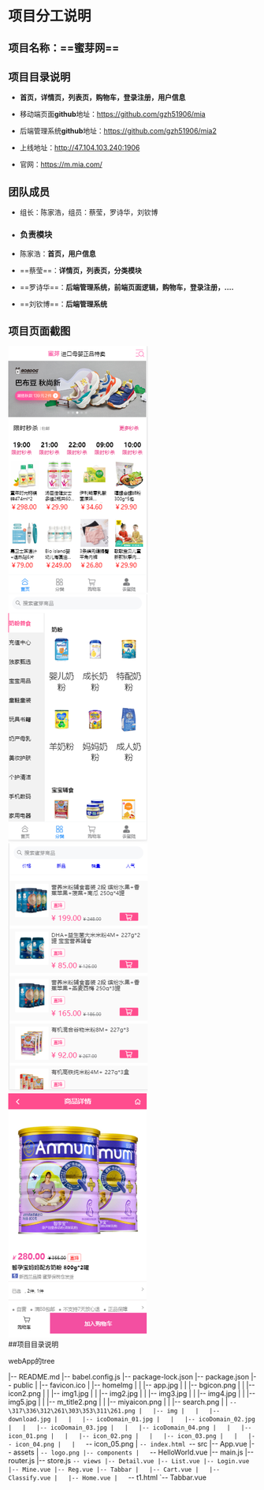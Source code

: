 # 项目分工说明

## 项目名称：==蜜芽网==

## 项目目录说明

* **首页，详情页，列表页，购物车，登录注册，用户信息**

* 移动端页面**github**地址：https://github.com/gzh51906/mia
* 后端管理系统**github**地址：https://github.com/gzh51906/mia2
*  上线地址：http://47.104.103.240:1906
*  官网：https://m.mia.com/

## 团队成员

* 组长：陈家浩，组员：蔡莹，罗诗华，刘钦博

* ### 负责模块

* 陈家浩：**首页，用户信息**<br>

* ==蔡莹==：**详情页，列表页，分类模块**<br>

* ==罗诗华==：**后端管理系统，前端页面逻辑，购物车，登录注册，....**<br>

* ==刘钦博==：**后端管理系统**<br>
## 项目页面截图
<img src = "./tu1.png"><br/>
<img src = "./tu2.png"><br/>
<img src = "./tu3.png"><br/>
<img src = "./tu4.png"><br/>
##项目目录说明

webApp的tree

|-- README.md
|-- babel.config.js
|-- package-lock.json
|-- package.json
|-- public
|   |-- favicon.ico
|   |-- homeImg
|   |   |-- app.jpg
|   |   |-- bgicon.png
|   |   |-- icon2.png
|   |   |-- img1.jpg
|   |   |-- img2.jpg
|   |   |-- img3.jpg
|   |   |-- img4.jpg
|   |   |-- img5.jpg
|   |   |-- m_title2.png
|   |   |-- miyaicon.png
|   |   |-- search.png
|   |   `-- \317\336\312\261\303\353\311\261.png
|   |-- img
|   |   |-- download.jpg
|   |   |-- icoDomain_01.jpg
|   |   |-- icoDomain_02.jpg
|   |   |-- icoDomain_03.jpg
|   |   |-- icoDomain_04.png
|   |   |-- icon_01.png
|   |   |-- icon_02.png
|   |   |-- icon_03.png
|   |   |-- icon_04.png
|   |   `-- icon_05.png
|   `-- index.html
`-- src
    |-- App.vue
    |-- assets
    |   `-- logo.png
    |-- components
    |   `-- HelloWorld.vue
    |-- main.js
    |-- router.js
    |-- store.js
    `-- views
        |-- Detail.vue
        |-- List.vue
        |-- Login.vue
        |-- Mine.vue
        |-- Reg.vue
        |-- Tabbar
        |   |-- Cart.vue
        |   |-- Classify.vue
        |   |-- Home.vue
        |   `-- t1.html
        `-- Tabbar.vue

